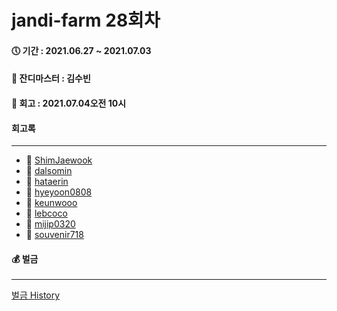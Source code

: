 # jandi-farm 28회차

#### 🕔 기간 : 2021.06.27 ~ 2021.07.03

#### 👑 잔디마스터 : 김수빈

#### 📌 회고 : 2021.07.04오전 10시

#### 회고록

---

- 🌱 [ShimJaewook](https://github.com/jandifarm/jandi-farm-history/blob/master/jandi-farm-28%ED%9A%8C%EC%B0%A8/%ED%9A%8C%EA%B3%A0%EB%A1%9D/Shimjaewook.md)
- 🌱 [dalsomin](https://github.com/jandifarm/jandi-farm-history/blob/master/jandi-farm-28%ED%9A%8C%EC%B0%A8/%ED%9A%8C%EA%B3%A0%EB%A1%9D/dalsomin.md)
- 🌱 [hataerin](https://github.com/jandifarm/jandi-farm-history/blob/master/jandi-farm-28%ED%9A%8C%EC%B0%A8/%ED%9A%8C%EA%B3%A0%EB%A1%9D/hatearin.md)
- 🌱 [hyeyoon0808](https://github.com/jandifarm/jandi-farm-history/blob/master/jandi-farm-28%ED%9A%8C%EC%B0%A8/%ED%9A%8C%EA%B3%A0%EB%A1%9D/hyeyoon0808.md)
- 🌱 [keunwooo](https://github.com/jandifarm/jandi-farm-history/blob/master/jandi-farm-28%ED%9A%8C%EC%B0%A8/%ED%9A%8C%EA%B3%A0%EB%A1%9D/keunwooo.md)
- 🌱 [lebcoco](https://github.com/jandifarm/jandi-farm-history/blob/master/jandi-farm-28%ED%9A%8C%EC%B0%A8/%ED%9A%8C%EA%B3%A0%EB%A1%9D/lebcoco.md)
- 🌱 [mijip0320](https://github.com/jandifarm/jandi-farm-history/blob/master/jandi-farm-28%ED%9A%8C%EC%B0%A8/%ED%9A%8C%EA%B3%A0%EB%A1%9D/mijip0320.md)
- 🌱 [souvenir718](https://github.com/jandifarm/jandi-farm-history/blob/master/jandi-farm-28%ED%9A%8C%EC%B0%A8/%ED%9A%8C%EA%B3%A0%EB%A1%9D/souvenir718.md)

#### 💰 벌금

---

[벌금 History](https://github.com/jandifarm/jandi-farm-history/blob/master/jandi-money.md)

